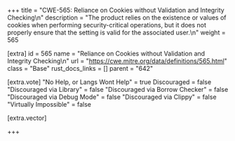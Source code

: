 +++
title = "CWE-565: Reliance on Cookies without Validation and Integrity Checking\n"
description = "The product relies on the existence or values of cookies when performing security-critical operations, but it does not properly ensure that the setting is valid for the associated user.\n"
weight = 565

[extra]
id = 565
name = "Reliance on Cookies without Validation and Integrity Checking\n"
url = "https://cwe.mitre.org/data/definitions/565.html"
class = "Base"
rust_docs_links = []
parent = "642"

[extra.vote]
"No Help, or Langs Wont Help" = true
Discouraged = false
"Discouraged via Library" = false
"Discouraged via Borrow Checker" = false
"Discouraged via Debug Mode" = false
"Discouraged via Clippy" = false
"Virtually Impossible" = false

[extra.vector]

+++